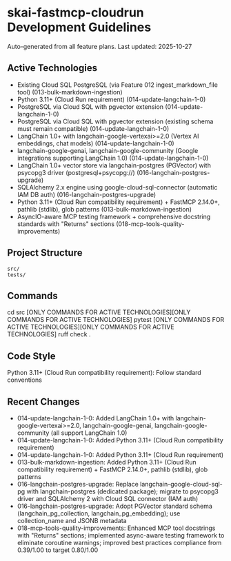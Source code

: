 # skai-fastmcp-cloudrun Development Guidelines

Auto-generated from all feature plans. Last updated: 2025-10-27

## Active Technologies
- Existing Cloud SQL PostgreSQL (via Feature 012 ingest_markdown_file tool) (013-bulk-markdown-ingestion)
- Python 3.11+ (Cloud Run requirement) (014-update-langchain-1-0)
- PostgreSQL via Cloud SQL with pgvector extension (014-update-langchain-1-0)
- PostgreSQL via Cloud SQL with pgvector extension (existing schema must remain compatible) (014-update-langchain-1-0)
- LangChain 1.0+ with langchain-google-vertexai>=2.0 (Vertex AI embeddings, chat models) (014-update-langchain-1-0)
- langchain-google-genai, langchain-google-community (Google integrations supporting LangChain 1.0) (014-update-langchain-1-0)
- LangChain 1.0+ vector store via langchain-postgres (PGVector) with psycopg3 driver (postgresql+psycopg://) (016-langchain-postgres-upgrade)
- SQLAlchemy 2.x engine using google-cloud-sql-connector (automatic IAM DB auth) (016-langchain-postgres-upgrade)
- Python 3.11+ (Cloud Run compatibility requirement) + FastMCP 2.14.0+, pathlib (stdlib), glob patterns (013-bulk-markdown-ingestion)
- AsyncIO-aware MCP testing framework + comprehensive docstring standards with "Returns" sections (018-mcp-tools-quality-improvements)

## Project Structure

```text
src/
tests/
```

## Commands

cd src [ONLY COMMANDS FOR ACTIVE TECHNOLOGIES][ONLY COMMANDS FOR ACTIVE TECHNOLOGIES] pytest [ONLY COMMANDS FOR ACTIVE TECHNOLOGIES][ONLY COMMANDS FOR ACTIVE TECHNOLOGIES] ruff check .

## Code Style

Python 3.11+ (Cloud Run compatibility requirement): Follow standard conventions

## Recent Changes
- 014-update-langchain-1-0: Added LangChain 1.0+ with langchain-google-vertexai>=2.0, langchain-google-genai, langchain-google-community (all support LangChain 1.0)
- 014-update-langchain-1-0: Added Python 3.11+ (Cloud Run compatibility requirement)
- 014-update-langchain-1-0: Added Python 3.11+ (Cloud Run requirement)
- 013-bulk-markdown-ingestion: Added Python 3.11+ (Cloud Run compatibility requirement) + FastMCP 2.14.0+, pathlib (stdlib), glob patterns
 - 016-langchain-postgres-upgrade: Replace langchain-google-cloud-sql-pg with langchain-postgres (dedicated package); migrate to psycopg3 driver and SQLAlchemy 2 with Cloud SQL connector (IAM auth)
 - 016-langchain-postgres-upgrade: Adopt PGVector standard schema (langchain_pg_collection, langchain_pg_embedding); use collection_name and JSONB metadata
 - 018-mcp-tools-quality-improvements: Enhanced MCP tool docstrings with "Returns" sections; implemented async-aware testing framework to eliminate coroutine warnings; improved best practices compliance from 0.39/1.00 to target 0.80/1.00


<!-- MANUAL ADDITIONS START -->
<!-- MANUAL ADDITIONS END -->
